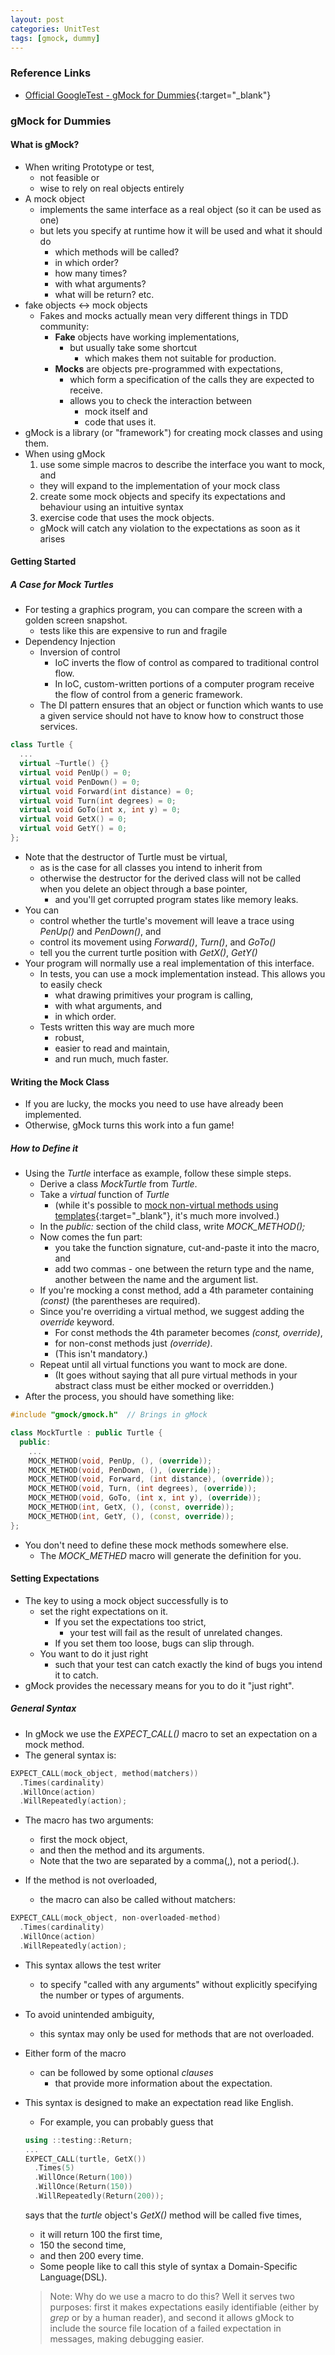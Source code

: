 ```yaml
---
layout: post
categories: UnitTest
tags: [gmock, dummy]
---
```


### Reference Links

- [Official GoogleTest - gMock for Dummies](<http://google.github.io/googletest/gmock_for_dummies.html>){:target="_blank"}


### gMock for Dummies

#### What is gMock?

- When writing Prototype or test,
  - not feasible or
  - wise to rely on real objects entirely
- A mock object
  - implements the same interface as a real object (so it can be used as one)
  - but lets you specify at runtime how it will be used and what it should do
    - which methods will be called?
    - in which order?
    - how many times?
    - with what arguments?
    - what will be return? etc.
- fake objects <-> mock objects
  - Fakes and mocks actually mean very different things in TDD community:
    - **Fake** objects have working implementations,
      - but usually take some shortcut
        - which makes them not suitable for production.
    - **Mocks** are objects pre-programmed with expectations,
      - which form a specification of the calls they are expected to receive.
      - allows you to check the interaction between
        - mock itself and
        - code that uses it.
- gMock is a library (or "framework") for creating mock classes and using them.
- When using gMock
  1. use some simple macros to describe the interface you want to mock, and
    - they will expand to the implementation of your mock class
  2. create some mock objects and specify its expectations and behaviour using an intuitive syntax
  3. exercise code that uses the mock objects.
    - gMock will catch any violation to the expectations as soon as it arises

#### Getting Started

##### A Case for Mock Turtles

- For testing a graphics program, you can compare the screen with a golden screen snapshot.
  - tests like this are expensive to run and fragile
- Dependency Injection
  - Inversion of control
    - IoC inverts the flow of control as compared to traditional control flow.
    - In IoC, custom-written portions of a computer program receive the flow of control from a generic framework.
  - The DI pattern ensures that an object or function which wants to use a given service should not have to know how to construct those services.

```cpp
class Turtle {
  ...
  virtual ~Turtle() {}
  virtual void PenUp() = 0;
  virtual void PenDown() = 0;
  virtual void Forward(int distance) = 0;
  virtual void Turn(int degrees) = 0;
  virtual void GoTo(int x, int y) = 0;
  virtual void GetX() = 0;
  virtual void GetY() = 0;
};
```

- Note that the destructor of Turtle must be virtual,
  - as is the case for all classes you intend to inherit from
  - otherwise the destructor for the derived class will not be called when you delete an object through a base pointer,
    - and you'll get corrupted program states like memory leaks.
- You can
  - control whether the turtle's movement will leave a trace using *PenUp()* and *PenDown()*, and
  - control its movement using *Forward()*, *Turn()*, and *GoTo()*
  - tell you the current turtle position with *GetX()*, *GetY()*
- Your program will normally use a real implementation of this interface.
  - In tests, you can use a mock implementation instead. This allows you to easily check
    - what drawing primitives your program is calling,
    - with what arguments, and
    - in which order.
  - Tests written this way are much more
    - robust,
    - easier to read and maintain,
    - and run much, much faster.

#### Writing the Mock Class

- If you are lucky, the mocks you need to use have already been implemented.
- Otherwise, gMock turns this work into a fun game!

##### How to Define it

- Using the *Turtle* interface as example, follow these simple steps.
  - Derive a class *MockTurtle* from *Turtle*.
  - Take a *virtual* function of *Turtle*
    - (while it's possible to [mock non-virtual methods using templates](<http://google.github.io/googletest/gmock_cook_book.html#MockingNonVirtualMethods>){:target="_blank"}, it's much more involved.)
  - In the *public:* section of the child class, write *MOCK_METHOD();*
  - Now comes the fun part:
    - you take the function signature, cut-and-paste it into the macro, and
    - add two commas - one between the return type and the name, another between the name and the argument list.
  - If you're mocking a const method, add a 4th parameter containing *(const)* (the parentheses are required).
  - Since you're overriding a virtual method, we suggest adding the *override* keyword.
    - For const methods the 4th parameter becomes *(const, override)*,
    - for non-const methods just *(override)*.
    - (This isn't mandatory.)
  - Repeat until all virtual functions you want to mock are done.
    - (It goes without saying that all pure virtual methods in your abstract class must be either mocked or overridden.)
- After the process, you should have something like:

```cpp
#include "gmock/gmock.h"  // Brings in gMock

class MockTurtle : public Turtle {
  public:
    ...
    MOCK_METHOD(void, PenUp, (), (override));
    MOCK_METHOD(void, PenDown, (), (override));
    MOCK_METHOD(void, Forward, (int distance), (override));
    MOCK_METHOD(void, Turn, (int degrees), (override));
    MOCK_METHOD(void, GoTo, (int x, int y), (override));
    MOCK_METHOD(int, GetX, (), (const, override));
    MOCK_METHOD(int, GetY, (), (const, override));
};
```

- You don't need to define these mock methods somewhere else.
  - The *MOCK_METHED* macro will generate the definition for you.



#### Setting Expectations

- The key to using a mock object successfully is to
  - set the right expectations on it.
    - If you set the expectations too strict,
      - your test will fail as the result of unrelated changes.
    - If you set them too loose, bugs can slip through.
  - You want to do it just right
    - such that your test can catch exactly the kind of bugs you intend it to catch.
- gMock provides the necessary means for you to do it "just right".

##### General Syntax

- In gMock we use the *EXPECT_CALL()* macro to set an expectation on a mock method.
- The general syntax is:

```cpp
EXPECT_CALL(mock_object, method(matchers))
  .Times(cardinality)
  .WillOnce(action)
  .WillRepeatedly(action);
```

- The macro has two arguments:
  - first the mock object,
  - and then the method and its arguments.
  - Note that the two are separated by a comma(,), not a period(.).

- If the method is not overloaded,
  - the macro can also be called without matchers:

```cpp
EXPECT_CALL(mock_object, non-overloaded-method)
  .Times(cardinality)
  .WillOnce(action)
  .WillRepeatedly(action);
```

- This syntax allows the test writer
  - to specify "called with any arguments" without explicitly specifying the number or types of arguments.
- To avoid unintended ambiguity,
  - this syntax may only be used for methods that are not overloaded.

- Either form of the macro
  - can be followed by some optional *clauses*
    - that provide more information about the expectation.

- This syntax is designed to make an expectation read like English.
  - For example, you can probably guess that

  ```cpp
  using ::testing::Return;
  ...
  EXPECT_CALL(turtle, GetX())
    .Times(5)
    .WillOnce(Return(100))
    .WillOnce(Return(150))
    .WillRepeatedly(Return(200));
  ```

  says that the *turtle* object's *GetX()* method will be called five times,
    - it will return 100 the first time,
    - 150 the second time,
    - and then 200 every time.
  - Some people like to call this style of syntax a Domain-Specific Language(DSL).

  > Note: Why do we use a macro to do this? Well it serves two purposes:
  > first it makes expectations easily identifiable (either by *grep* or by a human reader), and
  > second it allows gMock to include the source file location of a failed expectation in messages, making debugging easier.
